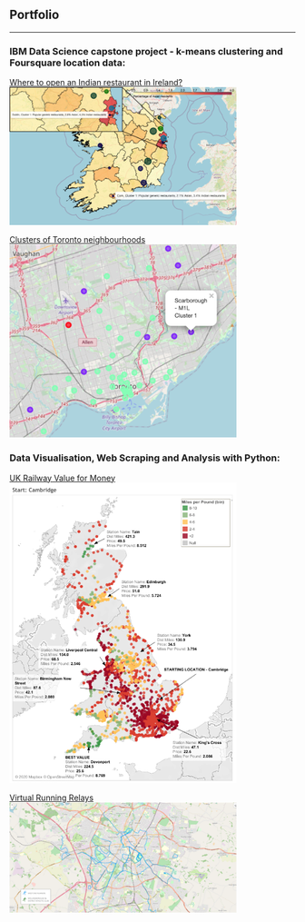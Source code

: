 ## Portfolio

---
### IBM Data Science capstone project - k-means clustering and Foursquare location data:
[Where to open an Indian restaurant in Ireland?](proj_IBM_capstone)
<img src="/images/final_cluster_map_inset.png?raw=true" width="400"/>

[Clusters of Toronto neighbourhoods](proj_toronto_neighbourhoods)
<img src="/images/toronto neighbourhood clusters.png?raw=true" width="400"/>

### Data Visualisation, Web Scraping and Analysis with Python:

[UK Railway Value for Money](proj_uk_railway_journeys)
<img src="/images/Cambridge Rail Value.png?raw=true" width="400"/>


[Virtual Running Relays](proj_virtual_running_relays)
<img src="/images/map1.png?raw=true" width="400"/>

<!--
---
[Project 3 Title](http://example.com/)
<img src="images/dummy_thumbnail.jpg?raw=true"/> -->

<!--### Category Name 2-->

<!-- - [Project 1 Title](http://example.com/)
- [Project 2 Title](http://example.com/)
- [Project 3 Title](http://example.com/)
- [Project 4 Title](http://example.com/)
- [Project 5 Title](http://example.com/)-->

